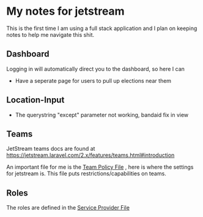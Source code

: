 # My notes for jetstream

This is the first time I am using a full stack application and I plan on keeping notes to help me navigate this shit.

## Dashboard
Logging in will automatically direct you to the dashboard, so here I can
- Have a seperate page for users to pull up elections near them

## Location-Input
- The querystring "except" parameter not working, bandaid fix in view

## Teams
JetStream teams docs are found at https://jetstream.laravel.com/2.x/features/teams.html#introduction

An important file for me is the [Team Policy File](/app/Policies/TeamPolicy.php) , here is where the settings for jetstream is. This file puts restrictions/capabilities on teams.

## Roles
The roles are defined in the [Service Provider File](app/Providers/JetstreamServiceProvider.php)